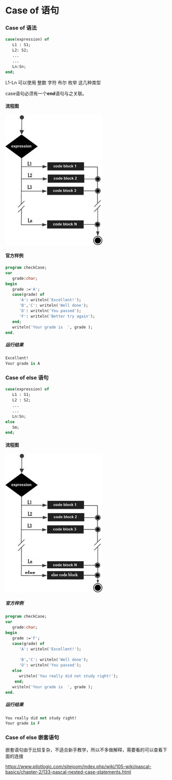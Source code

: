 # Case of 语句

### Case of 语法

```pascal
case(expression) of
   L1 : S1;
   L2: S2;
   ...
   ...
   Ln:Sn;
end;
```

L1-Ln 可以使用 整数 字符 布尔 枚举 这几种类型

case语句必须有一个**end**语句与之关联。

#### 流程图

![case statement](32_Caseof/case_statement.jpg)

#### 官方样例

```pascal
program checkCase;
var
   grade:char;
begin
   grade :='A';
   case(grade) of
      'A': writeln('Excellent!');
      'B','C': writeln('Well done');
      'D': writeln('You passed');
      'F': writeln('Better try again');
   end;     
   writeln('Your grade is  ', grade );
end.
```

##### 运行结果

```pascal
Excellent!
Your grade is A
```

### Case of else 语句 

```pascal
case(expression) of
   L1 : S1;
   L2 : S2;
   ...
   ...
   Ln:Sn;
else
   Sm;
end;
```

#### 流程图

![else case statement](32_Caseof/else_case_statement.jpg)

##### 官方样例

```pascal
program checkCase;
var
   grade:char;
begin
   grade :='F';
   case(grade) of
      'A': writeln('Excellent!');
 
      'B','C': writeln('Well done');
      'D': writeln('You passed');
   else
      writeln('You really did not study right!');
    end;     
   writeln('Your grade is  ', grade );
end.
```

##### 运行结果

```pascal
You really did not study right!
Your grade is F
```

### Case of else 嵌套语句

嵌套语句由于比较复杂，不适合新手教学，所以不多做解释，需要看的可以查看下面的连接

https://www.pilotlogic.com/sitejoom/index.php/wiki/105-wiki/pascal-basics/chapter-2/133-pascal-nested-case-statements.html